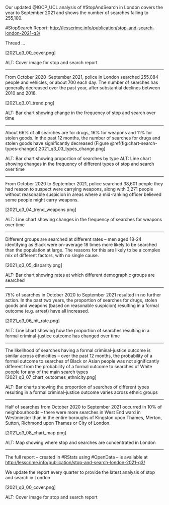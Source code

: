 Our updated @IGCP_UCL analysis of #StopAndSearch in London covers the year to September 2021 and shows the number of searches falling to 255,100.

#StopSearch Report: http://lesscrime.info/publication/stop-and-search-london-2021-q3/

Thread …

[2021_q3_00_cover.png]

ALT: Cover image for stop and search report

-----

From October 2020–September 2021, police in London searched 255,084 people and vehicles, or about 700 each day. The number of searches has generally decreased over the past year, after substantial declines between 2010 and 2018.

[2021_q3_01_trend.png]

ALT: Bar chart showing change in the frequency of stop and search over time

-----

About 66% of all searches are for drugs, 16% for weapons and 11% for stolen goods. In the past 12 months, the number of searches for drugs and stolen goods have significantly decreased (Figure \@ref(fig:chart-search-types-change)).2021_q3_03_types_change.png]

ALT: Bar chart showing proportion of searches by type
ALT: Line chart showing changes in the frequency of different types of stop and search over time

-----

From October 2020 to September 2021, police searched 38,601 people they had reason to suspect were carrying weapons, along with 3,271 people without reasonable suspicion in areas where a mid-ranking officer believed some people might carry weapons.

[2021_q3_04_trend_weapons.png]

ALT: Line chart showing changes in the frequency of searches for weapons over time

-----

Different groups are searched at different rates – men aged 18-24 identifying as Black were on-average 18 times more likely to be searched than the population at large. The reasons for this are likely to be a complex mix of different factors, with no single cause.

[2021_q3_05_disparity.png]

ALT: Bar chart showing rates at which different demographic groups are searched

-----

75% of searches in October 2020 to September 2021 resulted in no further action. In the past two years, the proportion of searches for drugs, stolen goods and weapons (based on reasonable suspicion) resulting in a formal outcome (e.g. arrest) have all increased.

[2021_q3_06_hit_rate.png]

ALT: Line chart showing how the proportion of searches resulting in a formal criminal-justice outcome has changed over time

-----

The likelihood of searches having a formal criminal-justice outcome is similar across ethnicities – over the past 12 months, the probability of a formal outcome to searches of Black or Asian people was not significantly different from the probability of a formal outcome to searches of White people for any of the main search types
[2021_q3_07_chart_outcomes_ethnicity.png]

ALT: Bar charts showing the proportion of searches of different types resulting in a formal criminal-justice outcome varies across ethnic groups

-----

Half of searches from October 2020 to September 2021 occurred in 10% of neighbourhoods – there were more searches in West End ward in Westminster than in the entire boroughs of Kingston upon Thames, Merton, Sutton, Richmond upon Thames or City of London.

[2021_q3_08_chart_map.png]

ALT: Map showing where stop and searches are concentrated in London

-----

The full report – created in #RStats using #OpenData – is available at http://lesscrime.info/publication/stop-and-search-london-2021-q3/

We update the report every quarter to provide the latest analysis of stop and search in London

[2021_q3_00_cover.png]

ALT: Cover image for stop and search report